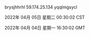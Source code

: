 brysjhhrhl 59.174.25.134 yqqlmgsycl

2022年 04月 05日 星期二 00:30:02 CST

2022年 04月 04日 星期一 16:30:02 GMT
